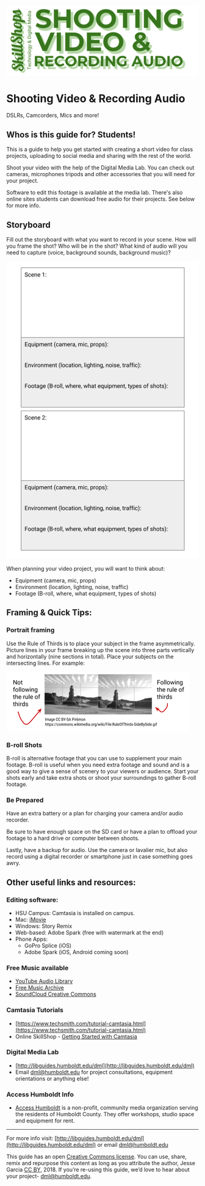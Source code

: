 ![Title banner](images/shootingVideoBanner.png)

# Shooting Video &amp; Recording Audio
DSLRs, Camcorders, Mics and more!

## Whos is this guide for? Students!
This is a guide to help you get started with creating a short video for class projects, uploading to social media and sharing with the rest of the world.

Shoot your video with the help of the Digital Media Lab. You can check out cameras, microphones tripods and other accessories that you will need for your project.

Software to edit this footage is available at the media lab. There's also online sites students can download free audio for their projects. See below for more info.

## Storyboard
Fill out the storyboard with what you want to record in your scene. How will you frame the shot? Who will be in the shot? What kind of audio will you need to capture (voice, background sounds, background music)?

![Storyboards for two scenes, each asking for info about equipment, environment and footage](images/storyboard.png)

When planning your video project, you will want to think about: 
+ Equipment (camera, mic, props)
+ Environment (location, lighting, noise, traffic)
+ Footage (B-roll, where, what equipment, types of shots)

## Framing & Quick Tips:
### Portrait framing 
Use the Rule of Thirds is to place your subject in the frame asymmetrically. Picture lines in your frame breaking up the scene into three parts vertically and horizontally (nine sections in total). Place your subjects on the intersecting lines. For example:

![Scene showing the use of the rule of thirds to place the subject in line vertically on the first of three vertical guidelines](images/ruleOfThirds.png)

### B-roll Shots
B-roll is alternative footage that you can use to supplement your main footage. B-roll is useful when you need extra footage and sound and is a good way to give a sense of scenery to your viewers or audience. Start your shots early and take extra shots or shoot your surroundings to gather B-roll footage.

### Be Prepared
Have an extra battery or a plan for charging your camera and/or audio recorder. 

Be sure to have enough space on the SD card or have a plan to offload your footage to a hard drive or computer between shoots.

Lastly, have a backup for audio. Use the camera or lavalier mic, but also record using a digital recorder or smartphone just in case something goes awry.

## Other useful links and resources:
### Editing software: 
+ HSU Campus: Camtasia is installed on campus. 
+ Mac: [iMovie](https://www.apple.com/imovie/) 
+ Windows: Story Remix 
+ Web-based: Adobe Spark (free with watermark at the end)
+ Phone Apps: 
    + GoPro Splice (iOS)
    + Adobe Spark (iOS, Android coming soon)

### Free Music available
+ [YouTube Audio Library](https://www.youtube.com/audiolibrary/music)
+ [Free Music Archive](http://freemusicarchive.org/)
+ [SoundCloud Creative Commons](https://soundcloud.com/wearecc)

### Camtasia Tutorials
+ [https://www.techsmith.com/tutorial-camtasia.html](https://www.techsmith.com/tutorial-camtasia.html)
+ Online SkillShop - [Getting Started with Camtasia](https://canvas.humboldt.edu/enroll/PCALYE)

### Digital Media Lab
+ [http://libguides.humboldt.edu/dml](http://libguides.humboldt.edu/dml)
+ Email dml@humboldt.edu for project consultations, equipment orientations or anything else!

### Access Humboldt Info
+ [Access Humboldt](http://www.accesshumboldt.net/site/learn) is a non-profit, community media organization serving the residents of Humboldt County. They offer workshops, studio space and equipment for rent.

---
For more info visit: [http://libguides.humboldt.edu/dml](http://libguides.humboldt.edu/dml) or email dml@humboldt.edu

This guide has an open [Creative Commons license](https://creativecommons.org/share-your-work/licensing-types-examples/). You can use, share, remix and repurpose this content as long as you attribute the author, Jesse Garcia [CC BY](https://creativecommons.org/licenses/by/4.0/), 2018. If you’re re-using this guide, we’d love to hear about your project- dml@humboldt.edu.
